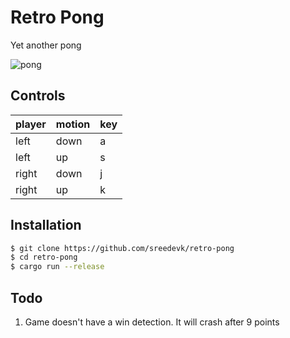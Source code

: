 # Retro Pong
Yet another pong

![pong](https://user-images.githubusercontent.com/36154121/220049543-37f26964-3606-47b9-9ea6-35daca681b2e.gif)

## Controls

|player|motion|key|
|:---|:---|:---|
|left|down|a|
|left|up|s|
|right|down|j|
|right|up|k|

## Installation

```bash
$ git clone https://github.com/sreedevk/retro-pong
$ cd retro-pong
$ cargo run --release
```

## Todo

1. Game doesn't have a win detection. It will crash after 9 points
